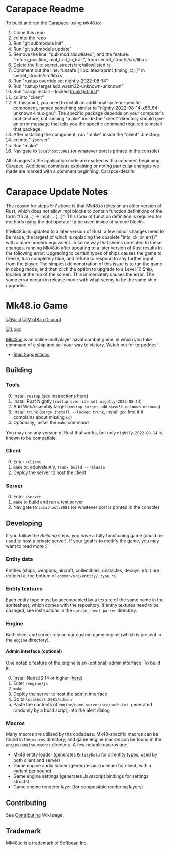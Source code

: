 # Carapace Readme
To build and run the Carapace-using mk48.io:

1. Clone this repo
2. cd into the repo
3. Run "git submodule init"
4. Run "git submodule update"
5. Remove the line: “pub mod allowlisted”, and the feature: “return_position_impl_trait_in_trait”, from secret_structs/src/lib.rs
6. Delete the file: secret_structs/src/allowlisted.rs
7. Comment out the line: “unsafe { libc::atexit(print_timing_c); }” in secret_structs/src/lib.rs
8. Run "rustup override set nightly-2022-08-14"
9. Run "rustup target add wasm32-unknown-unknown"
10. Run "cargo install --locked trunk@0.16.0"
11. cd into "client"
12. At this point, you need to install an additional system-specific component, named something similar to "nightly-2022-08-14-x86_64-unknown-linux-gnu". The specific package depends on your computer's architecture, but running "make" inside the "client" directory should give an error message that tells you the specific command required to install that package.
13. After installing the component, run "make" inside the "client" directory.
14. cd into "../server"
15. Run "make"
16. Navigate to `localhost:8081` (or whatever port is printed in the console)

All changes to the application code are marked with a comment beginning: Carapce.
Additional comments explaining or noting particular changes we made are marked with a comment beginning: Carapce-details

# Carapace Update Notes

The reason for steps 5-7 above is that Mk48.io relies on an older version of Rust, which does not allow impl blocks to contain function definitions of the form "fn a(...) -> impl ... {...}". This form of function definition is required for methods using the dot operator to be used inside of secure blocks. 

If Mk48.io is updated to a later version of Rust, a few minor changes need to be made, the largest of which is replacing the obsolete "into_ok_or_err()" with a more modern equivalent. In some way that seems unrelated to these changes, running Mk48.io after updating to a later version of Rust results in the following error:
Upgrading to certain types of ships causes the game to freeze, turn completely blue, and refuse to respond to any further input from the player. The simplest demonstration of this issue is to run the game in debug mode, and then click the option to upgrade to a Level 10 Ship, located at the top of the screen. This immediately causes the error. The same error occurs in release mode with what seems to be the same ship upgrades.

# Mk48.io Game

[![Build](https://github.com/SoftbearStudios/mk48/actions/workflows/build.yml/badge.svg)](https://github.com/SoftbearStudios/mk48/actions/workflows/build.yml)
<a href='https://discord.gg/YMheuFQWTX'>
  <img src='https://img.shields.io/badge/Mk48.io-%23announcements-blue.svg' alt='Mk48.io Discord' />
</a>

![Logo](/client/logo-712.png)

[Mk48.io](https://mk48.io) is an online multiplayer naval combat game, in which you take command of a ship and sail your way to victory. Watch out for torpedoes!

- [Ship Suggestions](https://github.com/SoftbearStudios/mk48/discussions/132)

## Building

### Tools

0. Install `rustup` ([see instructions here](https://rustup.rs/))
1. Install Rust Nightly (`rustup override set nightly-2022-08-14`)
2. Add WebAssembly target (`rustup target add wasm32-unknown-unknown`)
3. Install `trunk` (`cargo install --locked trunk`, install `gcc` first if it complains about missing `cc`)
4. Optionally, install the `make` command

You may use any version of Rust that works, but only `nightly-2022-08-14` is known
to be compatible.

### Client

0. Enter `/client`
1. `make` or, equivalently, `trunk build --release`
2. Deploy the server to host the client

### Server

0. Enter `/server`
1. `make` to build and run a test server
2. Navigate to `localhost:8081` (or whatever port is printed in the console)

## Developing

If you follow the *Building* steps, you have a fully functioning game (could be used to host a private server). If your goal
is to modify the game, you may want to read more :)

### Entity data

Entities (ships, weapons, aircraft, collectibles, obstacles, decoys, etc.) are defined at the bottom of
`common/src/entity/_type.rs`.

### Entity textures

Each entity type must be accompanied by a texture of the same name in the spritesheet, which comes with the
repository. If entity textures need to be changed, see instructions in the `sprite_sheet_packer` directory.

### Engine

Both client and server rely on our custom game engine (which is present in the `engine` directory).

#### Admin interface (optional)
One notable feature of the engine is an (optional) admin interface. To build it:

0. Install NodeJS 14 or higher ([here](https://nodejs.org/en/download/))
1. Enter `/engine/js`
2. `make`
3. Deploy the server to host the admin interface
4. Go to `localhost:8081/admin/`
5. Paste the contents of `engine/game_server/src/auth.txt`, generated randomly by a build script, into the alert dialog

### Macros

Many macros are utilized by the codebase. Mk48-specific macros can be found in the `macros` directory,
and game engine macros can be found in the `engine/engine_macros` directory. A few notable macros are:
- Mk48 entity loader (generates `EntityData` for all entity types, used by both client and server)
- Game engine audio loader (generates `Audio` enum for client, with a variant per sound)
- Game engine settings (generates Javascript bindings for settings structs)
- Game engine renderer layer (for composable rendering layers)

## Contributing
See [Contributing](https://github.com/SoftbearStudios/mk48/wiki/Contributing) Wiki page.

## Trademark

Mk48.io is a trademark of Softbear, Inc.

